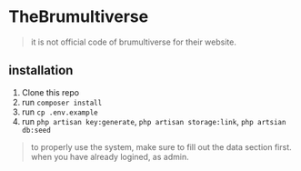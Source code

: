 # TheBrumultiverse

> it is not official code of brumultiverse for their website.

## installation
1. Clone this repo
2. run ` composer install `
3. run `cp .env.example`
4. run `php artisan key:generate`, `php artisan storage:link`, `php artsian db:seed`

> to properly use the system, make sure to fill out the data section first. when you have already logined, as admin.
